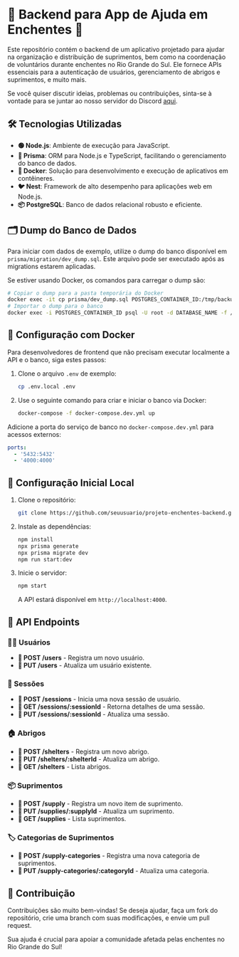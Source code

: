 # 🌊 Backend para App de Ajuda em Enchentes 🌊

Este repositório contém o backend de um aplicativo projetado para ajudar na organização e distribuição de suprimentos,
bem como na coordenação de voluntários durante enchentes no Rio Grande do Sul. Ele fornece APIs essenciais para a
autenticação de usuários, gerenciamento de abrigos e suprimentos, e muito mais.

Se você quiser discutir ideias, problemas ou contribuições, sinta-se à vontade para se juntar ao nosso servidor do
Discord [aqui](https://discord.gg/sosrs).

## 🛠 Tecnologias Utilizadas

- **🟢 Node.js**: Ambiente de execução para JavaScript.
- **🔗 Prisma**: ORM para Node.js e TypeScript, facilitando o gerenciamento do banco de dados.
- **🐳 Docker**: Solução para desenvolvimento e execução de aplicativos em contêineres.
- **🐦 Nest**: Framework de alto desempenho para aplicações web em Node.js.
- **📦 PostgreSQL**: Banco de dados relacional robusto e eficiente.

## 🗂 Dump do Banco de Dados

Para iniciar com dados de exemplo, utilize o dump do banco disponível em `prisma/migration/dev_dump.sql`. Este arquivo
pode ser executado após as migrations estarem aplicadas.

Se estiver usando Docker, os comandos para carregar o dump são:

```bash
# Copiar o dump para a pasta temporária do Docker
docker exec -it cp prisma/dev_dump.sql POSTGRES_CONTAINER_ID:/tmp/backup.sql
# Importar o dump para o banco
docker exec -i POSTGRES_CONTAINER_ID psql -U root -d DATABASE_NAME -f /tmp/backup.sql
```

## 🐳 Configuração com Docker

Para desenvolvedores de frontend que não precisam executar localmente a API e o banco, siga estes passos:

1. Clone o arquivo `.env` de exemplo:
   ```bash
   cp .env.local .env
   ```

2. Use o seguinte comando para criar e iniciar o banco via Docker:
    ```bash
    docker-compose -f docker-compose.dev.yml up
    ```

Adicione a porta do serviço de banco no `docker-compose.dev.yml` para acessos externos:

```yaml
ports:
  - '5432:5432'
  - '4000:4000'
```

## 🚀 Configuração Inicial Local

1. Clone o repositório:
   ```bash
   git clone https://github.com/seuusuario/projeto-enchentes-backend.git
   ```
2. Instale as dependências:
   ```bash
   npm install 
   npx prisma generate 
   npx prisma migrate dev 
   npm run start:dev
   ```
3. Inicie o servidor:
   ```bash
   npm start
   ```
   A API estará disponível em `http://localhost:4000`.

## 📡 API Endpoints

### 🧑‍💻 Usuários

- **📝 POST /users** - Registra um novo usuário.
- **🔧 PUT /users** - Atualiza um usuário existente.

### 🚪 Sessões

- **📝 POST /sessions** - Inicia uma nova sessão de usuário.
- **👀 GET /sessions/:sessionId** - Retorna detalhes de uma sessão.
- **🔧 PUT /sessions/:sessionId** - Atualiza uma sessão.

### 🏠 Abrigos

- **📝 POST /shelters** - Registra um novo abrigo.
- **🔧 PUT /shelters/:shelterId** - Atualiza um abrigo.
- **👀 GET /shelters** - Lista abrigos.

### 📦 Suprimentos

- **📝 POST /supply** - Registra um novo item de suprimento.
- **🔧 PUT /supplies/:supplyId** - Atualiza um suprimento.
- **👀 GET /supplies** - Lista suprimentos.

### 🏷️ Categorias de Suprimentos

- **📝 POST /supply-categories** - Registra uma nova categoria de suprimentos.
- **🔧 PUT /supply-categories/:categoryId** - Atualiza uma categoria.

## 🤝 Contribuição

Contribuições são muito bem-vindas! Se deseja ajudar, faça um fork do repositório, crie uma branch com suas
modificações, e envie um pull request.

Sua ajuda é crucial para apoiar a comunidade afetada pelas enchentes no Rio Grande do Sul!
